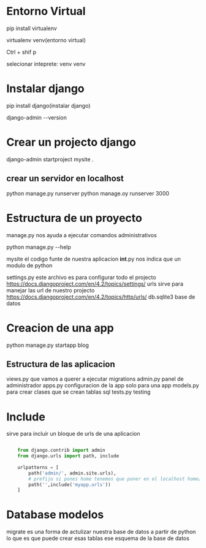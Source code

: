 # Entorno Virtual 

pip install virtualenv

virtualenv venv(entorno virtual)

Ctrl + shif p

selecionar inteprete: venv venv

# Instalar django

pip install django(instalar django)

django-admin --version

# Crear un projecto django
django-admin startproject mysite .

## crear un servidor en localhost

python manage.py runserver
python manage.oy runserver 3000

# Estructura de un proyecto
manage.py nos ayuda a ejecutar comandos administrativos

python manage.py --help

mysite el codigo funte de nuestra aplicacion
__int__.py nos indica que un modulo de python

settings.py este archivo es para configurar todo el projecto
https://docs.djangoproject.com/en/4.2/topics/settings/
urls sirve para manejar las url de nuestro projecto
    https://docs.djangoproject.com/en/4.2/topics/http/urls/
db.sqlite3 base de datos 


# Creacion de una app

python manage.py startapp blog

## Estructura de las aplicacion

views.py que vamos a querer a ejecutar
migrations
admin.py panel de administrador
apps.py configuracion de la app solo para una app
models.py para crear clases que se crean tablas sql
tests.py testing 

# Include
sirve para incluir un bloque de urls de una aplicacion


```python

    from django.contrib import admin
    from django.urls import path, include
    
    urlpatterns = [
        path('admin/', admin.site.urls),
        # prefijo si pones home tenemos que poner en el localhost home/about 
        path('',include('myapp.urls'))
    ]
```

# Database modelos

migrate es una forma de actulizar nuestra base de datos a partir de python
lo que es que puede crear esas tablas ese esquema de la base de datos